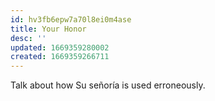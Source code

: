 ```yaml
---
id: hv3fb6epw7a70l8ei0m4ase
title: Your Honor
desc: ''
updated: 1669359280002
created: 1669359266711
---
```


Talk about how Su señoría is used erroneously.
